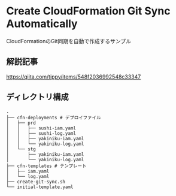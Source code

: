 # Create CloudFormation Git Sync Automatically

CloudFormationのGit同期を自動で作成するサンプル

## 解説記事

https://qiita.com/tippy/items/548f2036992548c33347

## ディレクトリ構成

```
.
├── cfn-deployments # デプロイファイル
│   ├── prd
│   │   ├── sushi-iam.yaml
│   │   ├── sushi-log.yaml
│   │   ├── yakiniku-iam.yaml
│   │   └── yakiniku-log.yaml
│   └── stg
│       ├── yakiniku-iam.yaml
│       └── yakiniku-log.yaml
├── cfn-templates # テンプレート
│   ├── iam.yaml
│   └── log.yaml
├── create-git-sync.sh
└── initial-template.yaml
```
